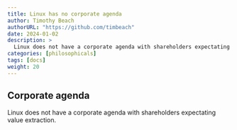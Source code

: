```yaml
---
title: Linux has no corporate agenda
author: Timothy Beach
authorURL: "https://github.com/timbeach"
date: 2024-01-02
description: >
  Linux does not have a corporate agenda with shareholders expectating value extraction. 
categories: [philosophicals]
tags: [docs]
weight: 20
---
```


## Corporate agenda

Linux does not have a corporate agenda with shareholders expectating value extraction. 
